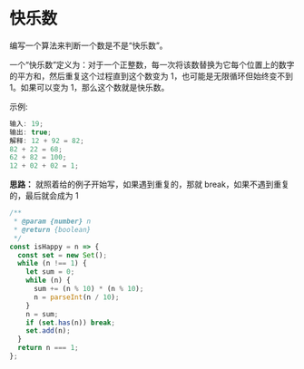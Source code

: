 # 快乐数

编写一个算法来判断一个数是不是“快乐数”。

一个“快乐数”定义为：对于一个正整数，每一次将该数替换为它每个位置上的数字的平方和，然后重复这个过程直到这个数变为 1，也可能是无限循环但始终变不到 1。如果可以变为 1，那么这个数就是快乐数。

示例:

```js
输入: 19;
输出: true;
解释: 12 + 92 = 82;
82 + 22 = 68;
62 + 82 = 100;
12 + 02 + 02 = 1;
```

**思路：**
就照着给的例子开始写，如果遇到重复的，那就 break，如果不遇到重复的，最后就会成为 1

```js
/**
 * @param {number} n
 * @return {boolean}
 */
const isHappy = n => {
  const set = new Set();
  while (n !== 1) {
    let sum = 0;
    while (n) {
      sum += (n % 10) * (n % 10);
      n = parseInt(n / 10);
    }
    n = sum;
    if (set.has(n)) break;
    set.add(n);
  }
  return n === 1;
};
```
